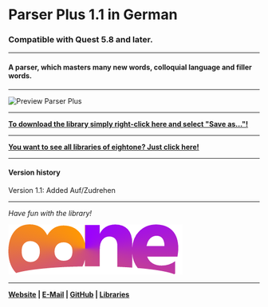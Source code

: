 # Parser Plus 1.1 in German

### Compatible with Quest 5.8 and later.

---

#### A parser, which masters many new words, colloquial language and filler words.

---

![Preview Parser Plus](https://raw.githubusercontent.com/8ne/quest_libraries/master/ParserPlus/readme/ParserPlus.gif)

---

**[To download the library simply right-click here and select "Save as..."!](https://github.com/8ne/quest_libraries/raw/master/ParserPlus/ParserPlusDeutsch.aslx)**

---

**[You want to see all libraries of eightone? Just click here!](https://github.com/8ne/quest_libraries)**

---

#### Version history

Version 1.1: Added Auf/Zudrehen

---

_Have fun with the library!_

![EightOne](https://raw.githubusercontent.com/8ne/quest_libraries/master/8ne.png)

---

**[Website](https://www.eightone.de/) | [E-Mail](mailto:kontakt@eightone.de) | [GitHub](https://github.com/8ne) | [Libraries](https://github.com/8ne/quest_libraries)**
